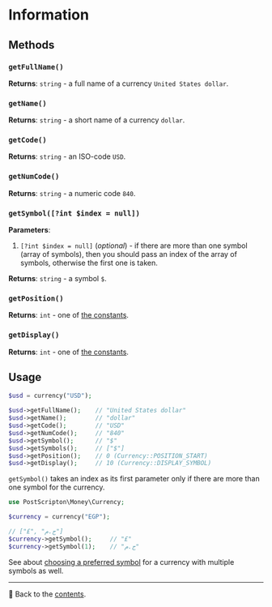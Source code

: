 # Information

## Methods

### `getFullName()`
**Returns**: `string` - a full name of a currency `United States dollar`.

### `getName()`
**Returns**: `string` - a short name of a currency `dollar`.

### `getCode()`
**Returns**: `string` - an ISO-code `USD`.

### `getNumCode()`
**Returns**: `string` - a numeric code `840`.

### `getSymbol([?int $index = null])`
**Parameters**:
1. `[?int $index = null]` (*optional*) - if there are more than one symbol (array of symbols), then you should pass an index of the array of symbols, otherwise the first one is taken.

**Returns**: `string` - a symbol `$`.

### `getPosition()`
**Returns**: `int` - one of [the constants](/docs/03_currencies/position.md#constants).

### `getDisplay()`
**Returns**: `int` - one of [the constants](/docs/03_currencies/display.md#constants).

## Usage

```php
$usd = currency("USD");

$usd->getFullName();    // "United States dollar"
$usd->getName();        // "dollar"
$usd->getCode();        // "USD"
$usd->getNumCode();     // "840"
$usd->getSymbol();      // "$"
$usd->getSymbols();     // ["$"]
$usd->getPosition();    // 0 (Currency::POSITION_START)
$usd->getDisplay();     // 10 (Currency::DISPLAY_SYMBOL)
```

`getSymbol()` takes an index as its first parameter only if there are more than one symbol for the currency.

```php
use PostScripton\Money\Currency;

$currency = currency("EGP");

// ["£", "ج.م"]
$currency->getSymbol();     // "£"
$currency->getSymbol(1);    // "ج.م"
```

See about [choosing a preferred symbol](/docs/03_currencies/preferred_symbol.md) for a currency with multiple symbols as well.

---

📌 Back to the [contents](/docs/03_currencies/README.md).
